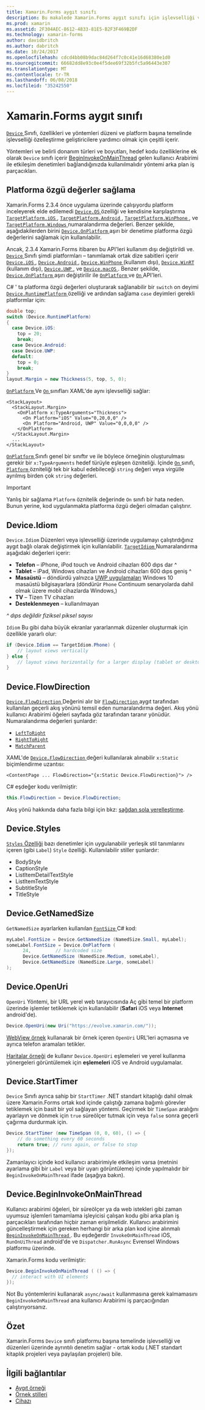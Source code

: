 ```yaml
---
title: Xamarin.Forms aygıt sınıfı
description: Bu makalede Xamarin.Forms aygıt sınıfı için işlevselliği ve düzenleri üzerinde ayrıntılı denetim platform başına temelinde nasıl kullanıldığını açıklar.
ms.prod: xamarin
ms.assetid: 2F304AEC-8612-4833-81E5-B2F3F469B2DF
ms.technology: xamarin-forms
author: davidbritch
ms.author: dabritch
ms.date: 10/24/2017
ms.openlocfilehash: cdcd4bb08b9dac84d264f7c0c41e16d68380e1d0
ms.sourcegitcommit: 66682dd8e93c0e4f5dee69f32b5fc5a96443e307
ms.translationtype: MT
ms.contentlocale: tr-TR
ms.lasthandoff: 06/08/2018
ms.locfileid: "35242550"
---
```

# <a name="xamarinforms-device-class"></a>Xamarin.Forms aygıt sınıfı

[ `Device` ](https://developer.xamarin.com/api/type/Xamarin.Forms.Device/) Sınıfı, özellikleri ve yöntemleri düzeni ve platform başına temelinde işlevselliği özelleştirme geliştiricilere yardımcı olmak için çeşitli içerir.

Yöntemleri ve belirli donanım türleri ve boyutları, hedef kodu özelliklerine ek olarak `Device` sınıfı içerir [BeginInvokeOnMainThread](#Device_BeginInvokeOnMainThread) gelen kullanıcı Arabirimi ile etkileşim denetimleri bağlandığınızda kullanılmalıdır yöntemi arka plan iş parçacıkları.

<a name="providing-platform-values" />

## <a name="providing-platform-specific-values"></a>Platforma özgü değerler sağlama

Xamarin.Forms 2.3.4 önce uygulama üzerinde çalışıyordu platform inceleyerek elde edilemedi [ `Device.OS` ](https://developer.xamarin.com/api/property/Xamarin.Forms.Device.OS/) özelliği ve kendisine karşılaştırma [ `TargetPlatform.iOS` ](https://developer.xamarin.com/api/field/Xamarin.Forms.TargetPlatform.iOS/), [ `TargetPlatform.Android` ](https://developer.xamarin.com/api/field/Xamarin.Forms.TargetPlatform.Android/), [ `TargetPlatform.WinPhone` ](https://developer.xamarin.com/api/field/Xamarin.Forms.TargetPlatform.WinPhone/), ve [ `TargetPlatform.Windows` ](https://developer.xamarin.com/api/field/Xamarin.Forms.TargetPlatform.Windows/) numaralandırma değerleri. Benzer şekilde, aşağıdakilerden birini [ `Device.OnPlatform` ](https://developer.xamarin.com/api/member/Xamarin.Forms.Device.OnPlatform/p/System.Action/System.Action/System.Action/System.Action/) aşırı bir denetime platforma özgü değerlerini sağlamak için kullanılabilir.

Ancak, 2.3.4 Xamarin.Forms itibaren bu API'leri kullanım dışı değiştirildi ve. [ `Device` ](https://developer.xamarin.com/api/type/Xamarin.Forms.Device/) Sınıfı şimdi platformları – tanımlamak ortak dize sabitleri içerir [ `Device.iOS` ](https://developer.xamarin.com/api/field/Xamarin.Forms.Device.iOS/), [ `Device.Android` ](https://developer.xamarin.com/api/field/Xamarin.Forms.Device.Android/), [ `Device.WinPhone` ](https://developer.xamarin.com/api/field/Xamarin.Forms.Device.WinPhone/) (kullanım dışı), [ `Device.WinRT` ](https://developer.xamarin.com/api/field/Xamarin.Forms.Device.WinRT/) (kullanım dışı), [ `Device.UWP` ](https://developer.xamarin.com/api/field/Xamarin.Forms.Device.UWP/), ve [ `Device.macOS` ](https://developer.xamarin.com/api/field/Xamarin.Forms.Device.macOS/). Benzer şekilde, [ `Device.OnPlatform` ](https://developer.xamarin.com/api/member/Xamarin.Forms.Device.OnPlatform/p/System.Action/System.Action/System.Action/System.Action/) aşırı değiştirilir ile [ `OnPlatform` ](https://developer.xamarin.com/api/type/Xamarin.Forms.OnPlatform%3CT%3E/) ve [ `On` ](https://developer.xamarin.com/api/type/Xamarin.Forms.On/) API'leri.

C# ' ta platforma özgü değerleri oluşturarak sağlanabilir bir `switch` on deyimi [ `Device.RuntimePlatform` ](https://developer.xamarin.com/api/property/Xamarin.Forms.Device.RuntimePlatform/) özelliği ve ardından sağlama `case` deyimleri gerekli platformlar için:

```csharp
double top;
switch (Device.RuntimePlatform)
{
  case Device.iOS:
    top = 20;
    break;
  case Device.Android:
  case Device.UWP:
  default:
    top = 0;
    break;
}
layout.Margin = new Thickness(5, top, 5, 0);
```

[ `OnPlatform` ](https://developer.xamarin.com/api/type/Xamarin.Forms.OnPlatform%3CT%3E/) Ve [ `On` ](https://developer.xamarin.com/api/type/Xamarin.Forms.On/) sınıfları XAML'de aynı işlevselliği sağlar:

```xaml
<StackLayout>
  <StackLayout.Margin>
    <OnPlatform x:TypeArguments="Thickness">
      <On Platform="iOS" Value="0,20,0,0" />
      <On Platform="Android, UWP" Value="0,0,0,0" />
    </OnPlatform>
  </StackLayout.Margin>
  ...
</StackLayout>
```

[ `OnPlatform` ](https://developer.xamarin.com/api/type/Xamarin.Forms.OnPlatform%3CT%3E/) Sınıfı genel bir sınıftır ve ile böylece örneğinin oluşturulması gerekir bir `x:TypeArguments` hedef türüyle eşleşen özniteliği. İçinde [ `On` ](https://developer.xamarin.com/api/type/Xamarin.Forms.On/) sınıfı, [ `Platform` ](https://developer.xamarin.com/api/property/Xamarin.Forms.On.Platform/) özniteliği tek bir kabul edebileceği `string` değeri veya virgülle ayrılmış birden çok `string` değerleri.

> [!IMPORTANT]
> Yanlış bir sağlama `Platform` öznitelik değerinde `On` sınıfı bir hata neden. Bunun yerine, kod uygulanmakta platforma özgü değeri olmadan çalıştırır.

<a name="Device_Idiom" />

## <a name="deviceidiom"></a>Device.Idiom

`Device.Idiom` Düzenleri veya işlevselliği üzerinde uygulamayı çalıştırdığınız aygıt bağlı olarak değiştirmek için kullanılabilir. [ `TargetIdiom` ](https://developer.xamarin.com/api/type/Xamarin.Forms.TargetIdiom/) Numaralandırma aşağıdaki değerleri içerir:

-  **Telefon** – iPhone, iPod touch ve Android cihazları 600 dıps dar ^
-  **Tablet** – iPad, Windows cihazları ve Android cihazları 600 dıps geniş ^
-  **Masaüstü** – döndürdü yalnızca [UWP uygulamaları](~/xamarin-forms/platform/windows/installation/index.md) Windows 10 masaüstü bilgisayarlara (döndürür `Phone` Continuum senaryolarda dahil olmak üzere mobil cihazlarda Windows,)
-  **TV** – Tizen TV cihazları
-  **Desteklenmeyen** – kullanılmayan

*^ dıps değildir fiziksel piksel sayısı*

`Idiom` Bu gibi daha büyük ekranlar yararlanmak düzenler oluşturmak için özellikle yararlı olur:

```csharp
if (Device.Idiom == TargetIdiom.Phone) {
    // layout views vertically
} else {
    // layout views horizontally for a larger display (tablet or desktop)
}
```

## <a name="deviceflowdirection"></a>Device.FlowDirection

[ `Device.FlowDirection` ](https://developer.xamarin.com/api/property/Xamarin.Forms.VisualElement.FlowDirection/) Değerini alır bir [ `FlowDirection` ](https://developer.xamarin.com/api/type/Xamarin.Forms.FlowDirection/) aygıt tarafından kullanılan geçerli akış yönünü temsil eden numaralandırma değeri. Akış yönü kullanıcı Arabirimi öğeleri sayfada göz tarafından taranır yönüdür. Numaralandırma değerleri şunlardır:

- [`LeftToRight`](https://developer.xamarin.com/api/field/Xamarin.Forms.FlowDirection.LeftToRight/)
- [`RightToRight`](https://developer.xamarin.com/api/field/Xamarin.Forms.FlowDirection.RightToLeft/)
- [`MatchParent`](https://developer.xamarin.com/api/field/Xamarin.Forms.FlowDirection.MatchParent/)

XAML'de [ `Device.FlowDirection` ](https://developer.xamarin.com/api/property/Xamarin.Forms.VisualElement.FlowDirection/) değeri kullanılarak alınabilir `x:Static` biçimlendirme uzantısı:

```xaml
<ContentPage ... FlowDirection="{x:Static Device.FlowDirection}"> />
```

C# eşdeğer kodu verilmiştir:

```csharp
this.FlowDirection = Device.FlowDirection;
```

Akış yönü hakkında daha fazla bilgi için bkz: [sağdan sola yerelleştirme](~/xamarin-forms/app-fundamentals/localization/right-to-left.md).

<a name="Device_Styles" />

## <a name="devicestyles"></a>Device.Styles

[ `Styles` Özelliği](~/xamarin-forms/user-interface/styles/index.md) bazı denetimler için uygulanabilir yerleşik stil tanımlarını içeren (gibi `Label`) `Style` özelliği. Kullanılabilir stiller şunlardır:

* BodyStyle
* CaptionStyle
* ListItemDetailTextStyle
* ListItemTextStyle
* SubtitleStyle
* TitleStyle

<a name="Device_GetNamedSize" />

## <a name="devicegetnamedsize"></a>Device.GetNamedSize

`GetNamedSize` ayarlarken kullanılan [ `FontSize` ](~/xamarin-forms/user-interface/text/fonts.md) C# kod:

```csharp
myLabel.FontSize = Device.GetNamedSize (NamedSize.Small, myLabel);
someLabel.FontSize = Device.OnPlatform (
      24,         // hardcoded size
      Device.GetNamedSize (NamedSize.Medium, someLabel),
      Device.GetNamedSize (NamedSize.Large, someLabel)
);
```

<a name="Device_OpenUri" />

## <a name="deviceopenuri"></a>Device.OpenUri

`OpenUri` Yöntemi, bir URL yerel web tarayıcısında Aç gibi temel bir platform üzerinde işlemler tetiklemek için kullanılabilir (**Safari** iOS veya **Internet** android'de).

```csharp
Device.OpenUri(new Uri("https://evolve.xamarin.com/"));
```

[WebView örnek](https://github.com/xamarin/xamarin-forms-samples/blob/master/WorkingWithWebview/WorkingWithWebview/WebAppPage.cs) kullanarak bir örnek içeren `OpenUri` URL'leri açmasına ve ayrıca telefon aramaları tetikler.

[Haritalar örneği](https://github.com/xamarin/xamarin-forms-samples/blob/master/WorkingWithMaps/WorkingWithMaps/MapAppPage.cs) de kullanır `Device.OpenUri` eşlemeleri ve yerel kullanma yönergeleri görüntülemek için **eşlemeleri** iOS ve Android uygulamalar.

<a name="Device_StartTimer" />

## <a name="devicestarttimer"></a>Device.StartTimer

`Device` Sınıfı ayrıca sahip bir `StartTimer` .NET standart kitaplığı dahil olmak üzere Xamarin.Forms ortak kod içinde çalıştığı zamana bağımlı görevler tetiklemek için basit bir yol sağlayan yöntemi. Geçirmek bir `TimeSpan` aralığını ayarlayın ve dönmek için `true` süreölçer tutmak için veya `false` sonra geçerli çağırma durdurmak için.

```csharp
Device.StartTimer (new TimeSpan (0, 0, 60), () => {
    // do something every 60 seconds
    return true; // runs again, or false to stop
});
```

Zamanlayıcı içinde kod kullanıcı arabirimiyle etkileşim varsa (metnini ayarlama gibi bir `Label` veya bir uyarı görüntüleme) içinde yapılmalıdır bir `BeginInvokeOnMainThread` ifade (aşağıya bakın).

<a name="Device_BeginInvokeOnMainThread" />

## <a name="devicebegininvokeonmainthread"></a>Device.BeginInvokeOnMainThread

Kullanıcı arabirimi öğeleri, bir süreölçer ya da web istekleri gibi zaman uyumsuz işlemleri tamamlama işleyicisi çalışan kodu gibi arka plan iş parçacıkları tarafından hiçbir zaman erişilmelidir. Kullanıcı arabirimini güncelleştirmek için gereken herhangi bir arka plan kod içine alınmalı [ `BeginInvokeOnMainThread` ](https://developer.xamarin.com/api/member/Xamarin.Forms.Device.BeginInvokeOnMainThread/p/System.Action/). Bu eşdeğerdir `InvokeOnMainThread` iOS, `RunOnUiThread` android'de ve `Dispatcher.RunAsync` Evrensel Windows platformu üzerinde.

Xamarin.Forms kodu verilmiştir:

```csharp
Device.BeginInvokeOnMainThread ( () => {
  // interact with UI elements
});
```

Not Bu yöntemlerini kullanarak `async/await` kullanmasına gerek kalmamasını `BeginInvokeOnMainThread` ana kullanıcı Arabirimi iş parçacığından çalıştırıyorsanız.

## <a name="summary"></a>Özet

Xamarin.Forms `Device` sınıfı platformu başına temelinde işlevselliği ve düzenleri üzerinde ayrıntılı denetim sağlar - ortak kodu (.NET standart kitaplık projeleri veya paylaşılan projeleri) bile.


## <a name="related-links"></a>İlgili bağlantılar

- [Aygıt örneği](https://developer.xamarin.com/samples/xamarin-forms/WorkingWithDevice/)
- [Örnek stilleri](https://developer.xamarin.com/samples/xamarin-forms/WorkingWithStyles/)
- [Cihazı](https://developer.xamarin.com/api/type/Xamarin.Forms.Device/)
